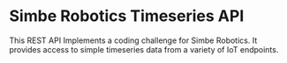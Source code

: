 # Simbe Robotics Timeseries API

This REST API Implements a coding challenge for Simbe Robotics.  It provides access to simple timeseries data from a variety of IoT endpoints.
